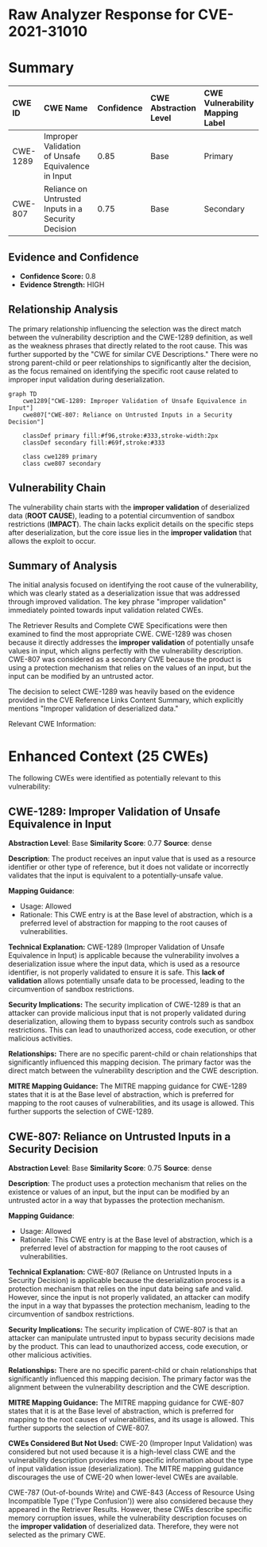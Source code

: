 # Raw Analyzer Response for CVE-2021-31010

# Summary
| CWE ID  | CWE Name                                                            | Confidence | CWE Abstraction Level | CWE Vulnerability Mapping Label | CWE-Vulnerability Mapping Notes |
| :-------- | :------------------------------------------------------------------ | :--------- | :---------------------- | :------------------------------ | :------------------------------ |
| CWE-1289 | Improper Validation of Unsafe Equivalence in Input                | 0.85       | Base                    | Primary                         | Allowed                         |
| CWE-807 | Reliance on Untrusted Inputs in a Security Decision               | 0.75       | Base                    | Secondary                       | Allowed                         |

## Evidence and Confidence

*   **Confidence Score:** 0.8
*   **Evidence Strength:** HIGH

## Relationship Analysis
The primary relationship influencing the selection was the direct match between the vulnerability description and the CWE-1289 definition, as well as the weakness phrases that directly related to the root cause. This was further supported by the "CWE for similar CVE Descriptions." There were no strong parent-child or peer relationships to significantly alter the decision, as the focus remained on identifying the specific root cause related to improper input validation during deserialization.

```mermaid
graph TD
    cwe1289["CWE-1289: Improper Validation of Unsafe Equivalence in Input"]
    cwe807["CWE-807: Reliance on Untrusted Inputs in a Security Decision"]

    classDef primary fill:#f96,stroke:#333,stroke-width:2px
    classDef secondary fill:#69f,stroke:#333
    
    class cwe1289 primary
    class cwe807 secondary
```

## Vulnerability Chain
The vulnerability chain starts with the **improper validation** of deserialized data (**ROOT CAUSE**), leading to a potential circumvention of sandbox restrictions (**IMPACT**). The chain lacks explicit details on the specific steps after deserialization, but the core issue lies in the **improper validation** that allows the exploit to occur.

## Summary of Analysis
The initial analysis focused on identifying the root cause of the vulnerability, which was clearly stated as a deserialization issue that was addressed through improved validation. The key phrase "improper validation" immediately pointed towards input validation related CWEs.

The Retriever Results and Complete CWE Specifications were then examined to find the most appropriate CWE. CWE-1289 was chosen because it directly addresses the **improper validation** of potentially unsafe values in input, which aligns perfectly with the vulnerability description. CWE-807 was considered as a secondary CWE because the product is using a protection mechanism that relies on the values of an input, but the input can be modified by an untrusted actor.

The decision to select CWE-1289 was heavily based on the evidence provided in the CVE Reference Links Content Summary, which explicitly mentions "Improper validation of deserialized data."

Relevant CWE Information:

# Enhanced Context (25 CWEs)
The following CWEs were identified as potentially relevant to this vulnerability:

## CWE-1289: Improper Validation of Unsafe Equivalence in Input
**Abstraction Level**: Base
**Similarity Score**: 0.77
**Source**: dense

**Description**:
The product receives an input value that is used as a resource identifier or other type of reference, but it does not validate or incorrectly validates that the input is equivalent to a potentially-unsafe value.

**Mapping Guidance**:
- Usage: Allowed
- Rationale: This CWE entry is at the Base level of abstraction, which is a preferred level of abstraction for mapping to the root causes of vulnerabilities.

**Technical Explanation:**
CWE-1289 (Improper Validation of Unsafe Equivalence in Input) is applicable because the vulnerability involves a deserialization issue where the input data, which is used as a resource identifier, is not properly validated to ensure it is safe. This **lack of validation** allows potentially unsafe data to be processed, leading to the circumvention of sandbox restrictions.

**Security Implications:**
The security implication of CWE-1289 is that an attacker can provide malicious input that is not properly validated during deserialization, allowing them to bypass security controls such as sandbox restrictions. This can lead to unauthorized access, code execution, or other malicious activities.

**Relationships:**
There are no specific parent-child or chain relationships that significantly influenced this mapping decision. The primary factor was the direct match between the vulnerability description and the CWE description.

**MITRE Mapping Guidance:**
The MITRE mapping guidance for CWE-1289 states that it is at the Base level of abstraction, which is preferred for mapping to the root causes of vulnerabilities, and its usage is allowed. This further supports the selection of CWE-1289.

## CWE-807: Reliance on Untrusted Inputs in a Security Decision
**Abstraction Level**: Base
**Similarity Score**: 0.75
**Source**: dense

**Description**:
The product uses a protection mechanism that relies on the existence or values of an input, but the input can be modified by an untrusted actor in a way that bypasses the protection mechanism.

**Mapping Guidance**:
- Usage: Allowed
- Rationale: This CWE entry is at the Base level of abstraction, which is a preferred level of abstraction for mapping to the root causes of vulnerabilities.

**Technical Explanation:**
CWE-807 (Reliance on Untrusted Inputs in a Security Decision) is applicable because the deserialization process is a protection mechanism that relies on the input data being safe and valid. However, since the input is not properly validated, an attacker can modify the input in a way that bypasses the protection mechanism, leading to the circumvention of sandbox restrictions.

**Security Implications:**
The security implication of CWE-807 is that an attacker can manipulate untrusted input to bypass security decisions made by the product. This can lead to unauthorized access, code execution, or other malicious activities.

**Relationships:**
There are no specific parent-child or chain relationships that significantly influenced this mapping decision. The primary factor was the alignment between the vulnerability description and the CWE description.

**MITRE Mapping Guidance:**
The MITRE mapping guidance for CWE-807 states that it is at the Base level of abstraction, which is preferred for mapping to the root causes of vulnerabilities, and its usage is allowed. This further supports the selection of CWE-807.

**CWEs Considered But Not Used:**
CWE-20 (Improper Input Validation) was considered but not used because it is a high-level class CWE and the vulnerability description provides more specific information about the type of input validation issue (deserialization). The MITRE mapping guidance discourages the use of CWE-20 when lower-level CWEs are available.

CWE-787 (Out-of-bounds Write) and CWE-843 (Access of Resource Using Incompatible Type ('Type Confusion')) were also considered because they appeared in the Retriever Results. However, these CWEs describe specific memory corruption issues, while the vulnerability description focuses on the **improper validation** of deserialized data. Therefore, they were not selected as the primary CWE.